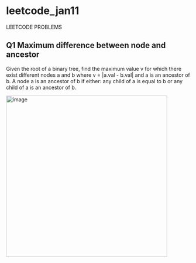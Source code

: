 # leetcode_jan11
LEETCODE PROBLEMS
## Q1 Maximum difference between node and ancestor
Given the root of a binary tree, find the maximum value v for which there exist different nodes a and b where v = |a.val - b.val| and a is an ancestor of b.
A node a is an ancestor of b if either: any child of a is equal to b or any child of a is an ancestor of b.

<img width="440" alt="image" src="https://github.com/Poorvaahuja/leetcode_jan11/assets/122693422/b6e60392-9f9c-44ce-9b41-fc3272e8d498">
